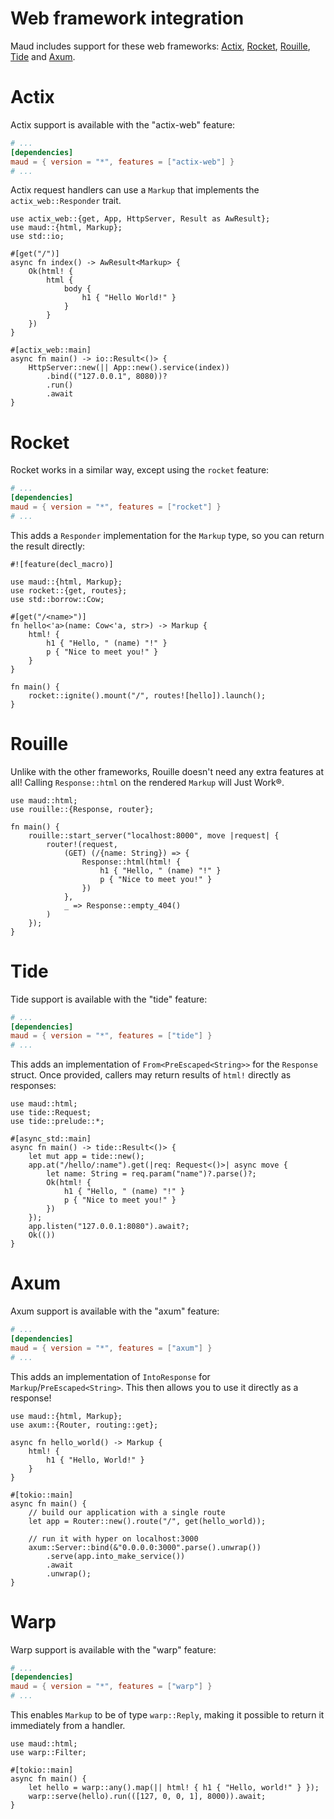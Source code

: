 # Web framework integration

Maud includes support for these web frameworks: [Actix], [Rocket], [Rouille], [Tide] and [Axum].

[Actix]: https://actix.rs/
[Rocket]: https://rocket.rs/
[Rouille]: https://github.com/tomaka/rouille
[Tide]: https://docs.rs/tide/
[Axum]: https://docs.rs/axum/
[Warp]: https://seanmonstar.com/blog/warp/

# Actix

Actix support is available with the "actix-web" feature:

```toml
# ...
[dependencies]
maud = { version = "*", features = ["actix-web"] }
# ...
```

Actix request handlers can use a `Markup` that implements the `actix_web::Responder` trait.

```rust,no_run
use actix_web::{get, App, HttpServer, Result as AwResult};
use maud::{html, Markup};
use std::io;

#[get("/")]
async fn index() -> AwResult<Markup> {
    Ok(html! {
        html {
            body {
                h1 { "Hello World!" }
            }
        }
    })
}

#[actix_web::main]
async fn main() -> io::Result<()> {
    HttpServer::new(|| App::new().service(index))
        .bind(("127.0.0.1", 8080))?
        .run()
        .await
}
```

# Rocket

Rocket works in a similar way, except using the `rocket` feature:

```toml
# ...
[dependencies]
maud = { version = "*", features = ["rocket"] }
# ...
```

This adds a `Responder` implementation for the `Markup` type, so you can return the result directly:

```rust,no_run
#![feature(decl_macro)]

use maud::{html, Markup};
use rocket::{get, routes};
use std::borrow::Cow;

#[get("/<name>")]
fn hello<'a>(name: Cow<'a, str>) -> Markup {
    html! {
        h1 { "Hello, " (name) "!" }
        p { "Nice to meet you!" }
    }
}

fn main() {
    rocket::ignite().mount("/", routes![hello]).launch();
}
```

# Rouille

Unlike with the other frameworks, Rouille doesn't need any extra features at all!
Calling `Response::html` on the rendered `Markup` will Just Work®.

```rust,no_run
use maud::html;
use rouille::{Response, router};

fn main() {
    rouille::start_server("localhost:8000", move |request| {
        router!(request,
            (GET) (/{name: String}) => {
                Response::html(html! {
                    h1 { "Hello, " (name) "!" }
                    p { "Nice to meet you!" }
                })
            },
            _ => Response::empty_404()
        )
    });
}
```

# Tide

Tide support is available with the "tide" feature:

```toml
# ...
[dependencies]
maud = { version = "*", features = ["tide"] }
# ...
```

This adds an implementation of `From<PreEscaped<String>>` for the `Response` struct.
Once provided, callers may return results of `html!` directly as responses:

```rust,no_run
use maud::html;
use tide::Request;
use tide::prelude::*;

#[async_std::main]
async fn main() -> tide::Result<()> {
    let mut app = tide::new();
    app.at("/hello/:name").get(|req: Request<()>| async move {
        let name: String = req.param("name")?.parse()?;
        Ok(html! {
            h1 { "Hello, " (name) "!" }
            p { "Nice to meet you!" }
        })
    });
    app.listen("127.0.0.1:8080").await?;
    Ok(())
}
```

# Axum

Axum support is available with the "axum" feature:

```toml
# ...
[dependencies]
maud = { version = "*", features = ["axum"] }
# ...
```

This adds an implementation of `IntoResponse` for `Markup`/`PreEscaped<String>`.
This then allows you to use it directly as a response!

```rust,no_run
use maud::{html, Markup};
use axum::{Router, routing::get};

async fn hello_world() -> Markup {
    html! {
        h1 { "Hello, World!" }
    }
}

#[tokio::main]
async fn main() {
    // build our application with a single route
    let app = Router::new().route("/", get(hello_world));

    // run it with hyper on localhost:3000
    axum::Server::bind(&"0.0.0.0:3000".parse().unwrap())
        .serve(app.into_make_service())
        .await
        .unwrap();
}
```

# Warp

Warp support is available with the "warp" feature:

```toml
# ...
[dependencies]
maud = { version = "*", features = ["warp"] }
# ...
```

This enables `Markup` to be of type `warp::Reply`, making it possible to return it
immediately from a handler.

```rust,no_run
use maud::html;
use warp::Filter;

#[tokio::main]
async fn main() {
    let hello = warp::any().map(|| html! { h1 { "Hello, world!" } });
    warp::serve(hello).run(([127, 0, 0, 1], 8000)).await;
}
```
